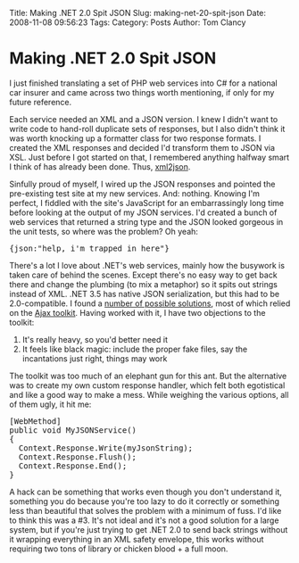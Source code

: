 Title: Making .NET 2.0 Spit JSON
Slug: making-net-20-spit-json
Date: 2008-11-08 09:56:23
Tags: 
Category: Posts
Author: Tom Clancy

# Making .NET 2.0 Spit JSON

I just finished translating a set of PHP web services into C# for a national car insurer and came across two things worth mentioning, if only for my future reference.

Each service needed an XML and a JSON version. I knew I didn't want to write code to hand-roll duplicate sets of responses, but I also didn't think it was worth knocking up a formatter class for two response formats. I created the XML responses and decided I'd transform them to JSON via XSL. Just before I got started on that, I remembered anything halfway smart I think of has already been done. Thus, <a href="http://code.google.com/p/xml2json-xslt/" target="_blank">xml2json</a>.

Sinfully proud of myself, I wired up the JSON responses and pointed the pre-existing test site at my new services. And: nothing. Knowing I'm perfect, I fiddled with the site's JavaScript for an embarrassingly long time before looking at the output of my JSON services. I'd created a bunch of web services that returned a string type and the JSON looked gorgeous in the unit tests, so where was the problem? Oh yeah:
<pre lang="xml">
<string>{json:"help, i'm trapped in here"}</string></pre>
There's a lot I love about .NET's web services, mainly how the busywork is taken care of behind the scenes. Except there's no easy way to get back there and change the plumbing (to mix a metaphor) so it spits out strings instead of XML. .NET 3.5 has native JSON serialization, but this had to be 2.0-compatible. I found a <a href="http://delicious.com/yerfatma/json+dotnet" target="_blank">number of possible solutions</a>, most of which relied on the <a href="http://www.asp.net/ajax/ajaxcontroltoolkit/samples/" target="_blank">Ajax toolkit</a>. Having worked with it, I have two objections to the toolkit:
<ol>
	<li>It's really heavy, so you'd better need it</li>
	<li>It feels like black magic: include the proper fake files, say the incantations just right, things may work</li>
</ol>
The toolkit was too much of an elephant gun for this ant. But the alternative was to create my own custom response handler, which felt both egotistical and like a good way to make a mess. While weighing the various options, all of them ugly, it hit me:
<pre lang="csharp">
[WebMethod]
public void MyJSONService()
{
  Context.Response.Write(myJsonString);
  Context.Response.Flush();
  Context.Response.End();
}</pre>
A hack can be something that works even though you don't understand it, something you do because you're too lazy to do it correctly or something less than beautiful that solves the problem with a minimum of fuss. I'd like to think this was a #3. It's not ideal and it's not a good solution for a large system, but if you're just trying to get .NET 2.0 to send back strings without it wrapping everything in an XML safety envelope, this works without requiring two tons of library or chicken blood + a full moon.
